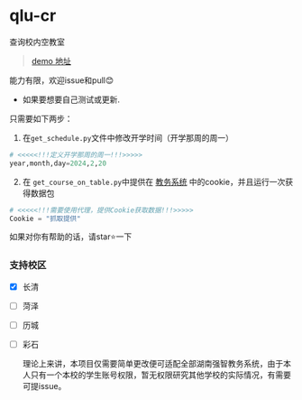 # qlu-cr
 查询校内空教室
> [demo 地址](https://classroom.matt-wang.me/)

能力有限，欢迎issue和pull😊

- 如果要想要自己测试或更新.
> 
只需要如下两步：
1. 在```get_schedule.py```文件中修改开学时间（开学那周的周一）
```python
# <<<<<!!!定义开学那周的周一!!!>>>>>
year,month,day=2024,2,20
```
2. 在 ```get_course_on_table.py```中提供在 [教务系统](http://jwxt-qlu-edu-cn.vpn.qlu.edu.cn/) 中的cookie，并且运行一次获得数据包
```python
# <<<<<!!!需要使用代理，提供Cookie获取数据!!!>>>>>
Cookie = "抓取提供"
```




如果对你有帮助的话，请star⭐一下

### 支持校区
- [x] 长清
- [ ] 菏泽
- [ ] 历城
- [ ] 彩石
  
  理论上来讲，本项目仅需要简单更改便可适配全部湖南强智教务系统，由于本人只有一个本校的学生账号权限，暂无权限研究其他学校的实际情况，有需要可提issue。
  

  